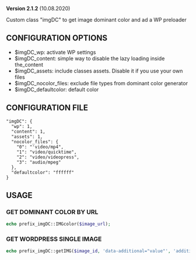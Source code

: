 **Version 2.1.2** (10.08.2020)

Custom class "imgDC" to get image dominant color and ad a WP preloader

## CONFIGURATION OPTIONS
* $imgDC_wp: activate WP settings
* $imgDC_content: simple way to disable the lazy loading inside the_content
* $imgDC_assets: include classes assets. Disable it if you use your own files
* $imgDC_nocolor_files: exclude file types from dominant color generator
* $imgDC_defaultcolor: default color

## CONFIGURATION FILE
```
"imgDC": {
  "wp": 1,
  "content": 1,
  "assets": 1,
  "nocolor_files": {
    "0": "'video/mp4",
    "1": "video/quicktime",
    "2": "video/videopress",
    "3": "audio/mpeg"
  },
  "defaultcolor": "ffffff"
}
```

## USAGE

### GET DOMINANT COLOR BY URL
```php
echo prefix_imgDC::IMGcolor($image_url);
```

### GET WORDPRESS SINGLE IMAGE
```php
echo prefix_imgDC::getIMG($image_id, 'data-additional="value"', 'additional_css');
```

